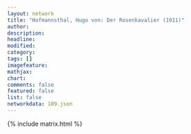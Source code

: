 ```yaml
---
layout: network
title: "Hofmannsthal, Hugo von: Der Rosenkavalier (1911)"
author:
description:
headline:
modified:
category:
tags: []
imagefeature: 
mathjax: 
chart: 
comments: false
featured: false
list: false
networkdata: 109.json
---
```

{% include matrix.html %}
